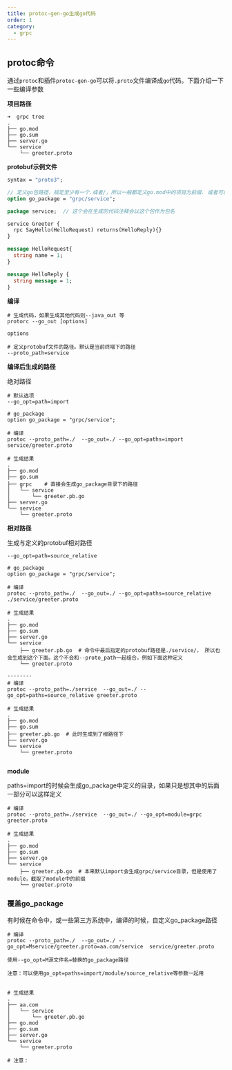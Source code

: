 ```yaml
---
title: protoc-gen-go生成go代码
order: 1
category:
  - grpc
---
```


## protoc命令

通过`protoc`和插件`protoc-gen-go`可以将`.proto`文件编译成`go`代码。下面介绍一下一些编译参数

**项目路径**

```
➜  grpc tree
.
├── go.mod
├── go.sum
├── server.go
└── service
    └── greeter.proto
```

**protobuf示例文件**

```protobuf
syntax = "proto3";

// 定义go包路径，规定至少有一个.或者/，所以一般都定义go.mod中的项目为前缀. 或者可以手动在命令行中指定
option go_package = "grpc/service";

package service;  // 这个会在生成的代码注释会以这个包作为包名

service Greeter {
  rpc SayHello(HelloRequest) returns(HelloReply){}
}

message HelloRequest{
  string name = 1;
}

message HelloReply {
  string message = 1;
}
```

**编译**

```
# 生成代码，如果生成其他代码则--java_out 等
protorc --go_out [options]  

options

# 定义protobuf文件的路径。默认是当前终端下的路径
--proto_path=service

```

**编译后生成的路径**

绝对路径

```
# 默认选项
--go_opt=path=import

# go_package
option go_package = "grpc/service";

# 编译
protoc --proto_path=./  --go_out=./ --go_opt=paths=import service/greeter.proto

# 生成结果
.
├── go.mod
├── go.sum
├── grpc    # 直接会生成go_package目录下的路径
│   └── service
│       └── greeter.pb.go
├── server.go
└── service
    └── greeter.proto
```

**相对路径**

生成与定义的protobuf相对路径

```
--go_opt=path=source_relative

# go_package
option go_package = "grpc/service";

# 编译
protoc --proto_path=./  --go_out=./ --go_opt=paths=source_relative ./service/greeter.proto

# 生成结果
.
├── go.mod
├── go.sum
├── server.go
└── service
    ├── greeter.pb.go  # 命令中最后指定的protobuf路径是./service/， 所以也会生成到这个下面。这个不会和--proto_path一起组合，例如下面这种定义
    └── greeter.proto
    
--------
# 编译
protoc --proto_path=./service  --go_out=./ --go_opt=paths=source_relative greeter.proto 

# 生成结果
.
├── go.mod
├── go.sum
├── greeter.pb.go  # 此时生成到了根路径下
├── server.go
└── service
    └── greeter.proto
    
```

**module**

paths=import的时候会生成go_package中定义的目录，如果只是想其中的后面一部分可以这样定义

```
# 编译
protoc --proto_path=./service  --go_out=./ --go_opt=module=grpc greeter.proto

# 生成结果
.
├── go.mod
├── go.sum
├── server.go
└── service
    ├── greeter.pb.go  # 本来默认import会生成grpc/service目录，但是使用了module，截取了module中的前缀
    └── greeter.proto
```

### 覆盖go_package

有时候在命令中，或一些第三方系统中，编译的时候，自定义go_package路径
```
# 编译
protoc --proto_path=./  --go_out=./ --go_opt=Mservice/greeter.proto=aa.com/service  service/greeter.proto

使用--go_opt=M源文件名=替换的go_package路径

注意：可以使用go_opt=paths=import/module/source_relative等参数一起用


# 生成结果
.
├── aa.com
│   └── service
│       └── greeter.pb.go
├── go.mod
├── go.sum
├── server.go
└── service
    └── greeter.proto
    
# 注意：
```